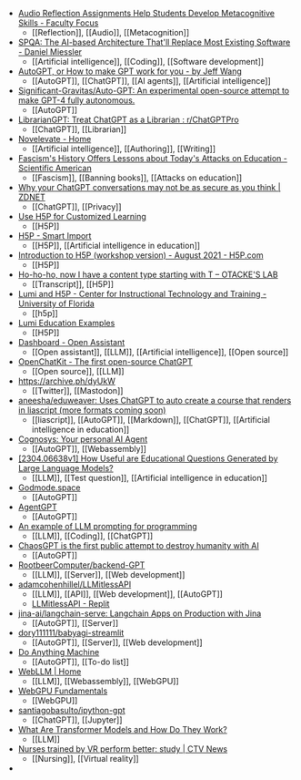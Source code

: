 - [Audio Reflection Assignments Help Students Develop Metacognitive Skills - Faculty Focus](https://www.facultyfocus.com/articles/effective-teaching-strategies/audio-reflection-assignments-help-students-develop-metacognitive-skills/)
	- [[Reflection]], [[Audio]], [[Metacognition]]
- [SPQA: The AI-based Architecture That'll Replace Most Existing Software - Daniel Miessler](https://danielmiessler.com/blog/spqa-ai-architecture-replace-existing-software/)
	- [[Artificial intelligence]], [[Coding]], [[Software development]]
- [AutoGPT, or How to make GPT work for you - by Jeff Wang](https://jeffwang.substack.com/p/autogpt-or-how-to-make-gpt-work-for)
	- [[AutoGPT]], [[ChatGPT]], [[AI agents]], [[Artificial intelligence]]
- [Significant-Gravitas/Auto-GPT: An experimental open-source attempt to make GPT-4 fully autonomous.](https://github.com/Significant-Gravitas/Auto-GPT)
	- [[AutoGPT]]
- [LibrarianGPT: Treat ChatGPT as a Librarian : r/ChatGPTPro](https://www.reddit.com/r/ChatGPTPro/comments/12jlch2/librariangpt_treat_chatgpt_as_a_librarian/?sort=confidence)
	- [[ChatGPT]], [[Librarian]]
- [Novelevate - Home](https://www.novelevate.com/)
	- [[Artificial intelligence]], [[Authoring]], [[Writing]]
- [Fascism's History Offers Lessons about Today's Attacks on Education - Scientific American](https://www.scientificamerican.com/article/fascisms-history-offers-lessons-about-todays-attacks-on-education/)
	- [[Fascism]], [[Banning books]], [[Attacks on education]]
- [Why your ChatGPT conversations may not be as secure as you think | ZDNET](https://www.zdnet.com/article/why-your-chatgpt-conversations-may-not-be-as-secure-as-you-think/)
	- [[ChatGPT]], [[Privacy]]
- [Use H5P for Customized Learning](https://insider.fiu.edu/h5p-customized-learning/)
	- [[H5P]]
- [H5P - Smart Import](https://vucollaboratehelp.vu.edu.au/help-guides/interactive-tools/h5p-interactives/795-h5p-smart-import)
	- [[H5P]], [[Artificial intelligence in education]]
- [Introduction to H5P (workshop version) - August 2021 - H5P.com](https://vuwcourses.h5p.com/content/1291346351742552059)
	- [[H5P]]
- [Ho-ho-ho, now I have a content type starting with T – OTACKE'S LAB](https://www.olivertacke.de/labs/2022/10/25/ho-ho-ho-now-i-have-a-content-type-starting-with-t/)
	- [[Transcript]], [[H5P]]
- [Lumi and H5P - Center for Instructional Technology and Training - University of Florida](https://citt.ufl.edu/services/learning-innovation--technology/lumi-and-h5p/)
	- [[h5p]]
- [Lumi Education Examples](https://docs.google.com/document/d/1rIqY_rAM-1teSRnwPIu6wo_0921PxCAz4T4TvgE7AaA/mobilebasic)
	- [[H5P]]
- [Dashboard - Open Assistant](https://open-assistant.io/dashboard)
	- [[Open assistant]], [[LLM]], [[Artificial intelligence]], [[Open source]]
- [OpenChatKit - The first open-source ChatGPT](https://openchatkit.net/)
	- [[Open source]], [[LLM]]
- https://archive.ph/dyUkW
	- [[Twitter]], [[Mastodon]]
- [aneesha/eduweaver: Uses ChatGPT to auto create a course that renders in liascript (more formats coming soon)](https://github.com/aneesha/eduweaver)
	- [[liascript]], [[AutoGPT]], [[Markdown]], [[ChatGPT]], [[Artificial intelligence in education]]
- [Cognosys: Your personal AI Agent](https://www.cognosys.ai/)
	- [[AutoGPT]], [[Webassembly]]
- [[2304.06638v1] How Useful are Educational Questions Generated by Large Language Models?](https://arxiv.org/abs/2304.06638v1)
	- [[LLM]], [[Test question]], [[Artificial intelligence in education]]
- [Godmode.space](https://godmode.space/)
	- [[AutoGPT]]
- [AgentGPT](https://agentgpt.reworkd.ai/)
	- [[AutoGPT]]
- [An example of LLM prompting for programming](https://martinfowler.com/articles/2023-chatgpt-xu-hao.html)
	- [[LLM]], [[Coding]], [[ChatGPT]]
- [ChaosGPT is the first public attempt to destroy humanity with AI](https://the-decoder.com/chaosgpt-is-the-first-public-attempt-to-destroy-humanity-with-ai/)
	- [[AutoGPT]]
- [RootbeerComputer/backend-GPT](https://github.com/RootbeerComputer/backend-GPT)
	- [[LLM]], [[Server]], [[Web development]]
- [adamcohenhillel/LLMitlessAPI](https://github.com/adamcohenhillel/LLMitlessAPI)
	- [[LLM]], [[API]], [[Web development]], [[AutoGPT]]
	- [LLMitlessAPI - Replit](https://replit.com/@Adam-Cohen-Hill/LLMitlessAPI)
- [jina-ai/langchain-serve: Langchain Apps on Production with Jina](https://github.com/jina-ai/langchain-serve#-babyagi-as-a-service)
	- [[AutoGPT]], [[Server]]
- [dory111111/babyagi-streamlit](https://github.com/dory111111/babyagi-streamlit)
	- [[AutoGPT]], [[Server]], [[Web development]]
- [Do Anything Machine](https://www.doanythingmachine.com/)
	- [[AutoGPT]], [[To-do list]]
- [WebLLM | Home](https://mlc.ai/web-llm/)
	- [[LLM]], [[Webassembly]], [[WebGPU]]
- [WebGPU Fundamentals](https://webgpufundamentals.org/)
	- [[WebGPU]]
- [santiagobasulto/ipython-gpt](https://github.com/santiagobasulto/ipython-gpt)
	- [[ChatGPT]], [[Jupyter]]
- [What Are Transformer Models and How Do They Work?](https://txt.cohere.ai/what-are-transformer-models/)
	- [[LLM]]
- [Nurses trained by VR perform better: study | CTV News](https://www.ctvnews.ca/sci-tech/vr-training-leads-to-better-nursing-performance-than-clinical-practice-study-says-1.6356765)
	- [[Nursing]], [[Virtual reality]]
-